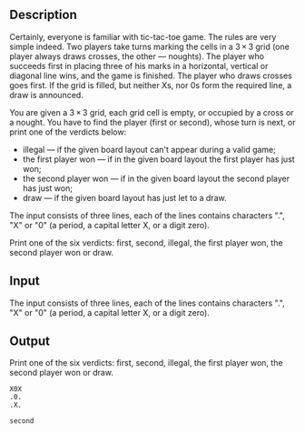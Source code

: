 ## Description

<div><p>Certainly, everyone is familiar with tic-tac-toe game. The rules are very simple indeed. Two players take turns marking the cells in a <span class="tex-span">3 × 3</span> grid (one player always draws crosses, the other — noughts). The player who succeeds first in placing three of his marks in a horizontal, vertical or diagonal line wins, and the game is finished. The player who draws crosses goes first. If the grid is filled, but neither Xs, nor 0s form the required line, a draw is announced.</p><p>You are given a <span class="tex-span">3 × 3</span> grid, each grid cell is empty, or occupied by a cross or a nought. You have to find the player (first or second), whose turn is next, or print one of the verdicts below: </p><ul> <li> <span class="tex-font-style-tt">illegal</span> — if the given board layout can't appear during a valid game; </li><li> <span class="tex-font-style-tt">the first player won</span> — if in the given board layout the first player has just won; </li><li> <span class="tex-font-style-tt">the second player won</span> — if in the given board layout the second player has just won; </li><li> <span class="tex-font-style-tt">draw</span> — if the given board layout has just let to a draw. </li></ul></div><div class="input-specification"><p>The input consists of three lines, each of the lines contains characters "<span class="tex-font-style-tt">.</span>", "<span class="tex-font-style-tt">X</span>" or "<span class="tex-font-style-tt">0</span>" (a period, a capital letter X, or a digit zero).</p></div><div class="output-specification"><p>Print one of the six verdicts: <span class="tex-font-style-tt">first</span>, <span class="tex-font-style-tt">second</span>, <span class="tex-font-style-tt">illegal</span>, <span class="tex-font-style-tt">the first player won</span>, <span class="tex-font-style-tt">the second player won</span> or <span class="tex-font-style-tt">draw</span>.</p></div>

## Input

<p>The input consists of three lines, each of the lines contains characters "<span class="tex-font-style-tt">.</span>", "<span class="tex-font-style-tt">X</span>" or "<span class="tex-font-style-tt">0</span>" (a period, a capital letter X, or a digit zero).</p>

## Output

<p>Print one of the six verdicts: <span class="tex-font-style-tt">first</span>, <span class="tex-font-style-tt">second</span>, <span class="tex-font-style-tt">illegal</span>, <span class="tex-font-style-tt">the first player won</span>, <span class="tex-font-style-tt">the second player won</span> or <span class="tex-font-style-tt">draw</span>.</p>





```input1
X0X
.0.
.X.

```




```output1
second

```


